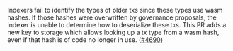 Indexers fail to identify the types of older txs since these types use wasm hashes. If those hashes were overwritten by governance proposals, the indexer is unable to determine how to deserialize these txs. This PR adds a new key to storage which allows looking up a tx type from a wasm hash, even if that hash is of code no longer in use. ([\#4690](https://github.com/anoma/namada/pull/4690))
